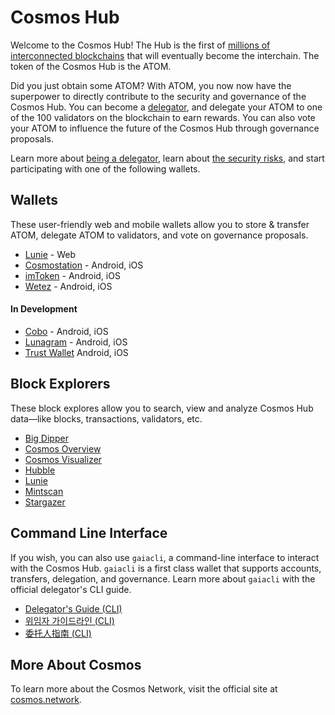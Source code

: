 # Cosmos Hub

Welcome to the Cosmos Hub! The Hub is the first of [millions of interconnected blockchains](https://cosmos.network) that will eventually become the interchain. The token of the Cosmos Hub is the ATOM.

Did you just obtain some ATOM? With ATOM, you now now have the superpower to directly contribute to the security and governance of the Cosmos Hub. You can become a [delegator](./en/intro/delegator-faq), and delegate your ATOM to one of the 100 validators on the blockchain to earn rewards. You can also vote your ATOM to influence the future of the Cosmos Hub through governance proposals.

Learn more about [being a delegator](/en/intro/delegator-faq), learn about [the security risks](/en/intro/delegator-security), and start participating with one of the following wallets.

## Wallets

These user-friendly web and mobile wallets allow you to store & transfer ATOM, delegate ATOM to validators, and vote on governance proposals.

* [Lunie](https://lunie.io) - Web
* [Cosmostation](https://www.cosmostation.io/) - Android, iOS
* [imToken](https://token.im/) - Android, iOS
* [Wetez](https://www.wetez.io/pc/homepage) - Android, iOS

#### In Development

* [Cobo](https://cobo.com/) - Android, iOS
* [Lunagram](https://lunamint.com/) - Android, iOS
* [Trust Wallet](https://trustwallet.com/) Android, iOS

## Block Explorers

These block explores allow you to search, view and analyze Cosmos Hub data&mdash;like blocks, transactions, validators, etc.

* [Big Dipper](https://cosmos.bigdipper.live)
* [Cosmos Overview](https://genesislab.net)
* [Cosmos Visualizer](https://nylira.net/3d)
* [Hubble](https://hubble.figment.network)
* [Lunie](https://lunie.io)
* [Mintscan](https://mintscan.io)
* [Stargazer](https://stargazer.certus.one)

## Command Line Interface

If you wish, you can also use `gaiacli`, a command-line interface to interact with the Cosmos Hub. `gaiacli` is a first class wallet that supports accounts, transfers, delegation, and governance. Learn more about `gaiacli` with the official delegator's CLI guide.

* [Delegator's Guide (CLI)](https://cosmos.network/docs/cosmos-hub/delegator-guide-cli.html)
* [위임자 가이드라인 (CLI)](https://github.com/cosmos/cosmos-sdk/blob/master/docs/translations/kr/gaia/delegator-guide-cli.md)
* [委托人指南 (CLI)](https://github.com/cosmos/cosmos-sdk/blob/master/docs/translations/cn/cosmos-hub/delegator-guide-cli.md)


## More About Cosmos

To learn more about the Cosmos Network, visit the official site at [cosmos.network](https://cosmos.network).
